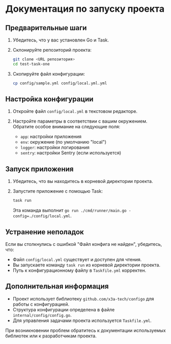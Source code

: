 # Документация по запуску проекта

## Предварительные шаги

1. Убедитесь, что у вас установлен Go и Task.

2. Склонируйте репозиторий проекта:
   ```bash
   git clone <URL репозитория>
   cd test-task-one
   ```

3. Скопируйте файл конфигурации:
   ```bash
   cp config/sample.yml config/local.yml.yml
   ```

## Настройка конфигурации

1. Откройте файл `config/local.yml` в текстовом редакторе.

2. Настройте параметры в соответствии с вашим окружением. Обратите особое внимание на следующие поля:
    - `app`: настройки приложения
    - `env`: окружение (по умолчанию "local")
    - `logger`: настройки логирования
    - `sentry`: настройки Sentry (если используется)

## Запуск приложения

1. Убедитесь, что вы находитесь в корневой директории проекта.

2. Запустите приложение с помощью Task:
   ```bash
   task run
   ```

   Эта команда выполнит `go run ./cmd/runner/main.go -config=./config/local.yml`.

## Устранение неполадок

Если вы столкнулись с ошибкой "Файл конфига не найден", убедитесь, что:
- Файл `config/local.yml` существует и доступен для чтения.
- Вы запускаете команду `task run` из корневой директории проекта.
- Путь к конфигурационному файлу в `Taskfile.yml` корректен.

## Дополнительная информация

- Проект использует библиотеку `github.com/x3a-tech/configo` для работы с конфигурацией.
- Структура конфигурации определена в файле `internal/config/config.go`.
- Для управления задачами проекта используется `Taskfile.yml`.

При возникновении проблем обратитесь к документации используемых библиотек или к разработчикам проекта.
